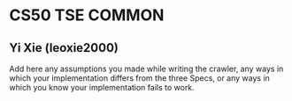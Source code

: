 # CS50 TSE COMMON
## Yi Xie (leoxie2000)


Add here any assumptions you made while writing the crawler, any ways in which your implementation differs from the three Specs, or any ways in which you know your implementation fails to work.



